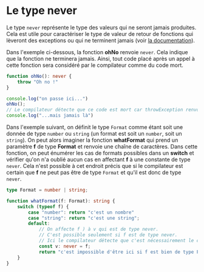 # Le type never

Le type `never` représente le type des valeurs qui ne seront jamais produites. Cela est utile pour caractériser le type de valeur de retour de fonctions qui lèveront des exceptions ou qui ne terminent jamais (voir [la documentation](https://www.typescriptlang.org/docs/handbook/2/narrowing.html#the-never-type)).

Dans l'exemple ci-dessous, la fonction **ohNo** renvoie `never`. Cela indique que la fonction ne terminera jamais. Ainsi, tout code placé après un appel à cette fonction sera considéré par le compilateur comme du code mort.

```typescript
function ohNo(): never {
    throw "Oh no !"
}

console.log("on passe ici...")
ohNo();
// Le compilateur détecte que ce code est mort car throwException renvoie never
console.log("...mais jamais là")
```

Dans l'exemple suivant, on définit le type `Format` comme étant soit une donnée de type `number` ou `string` (un format est soit un `number`, soit un `string`). On peut alors imaginer la fonction **whatFormat** qui prend un paramètre **f** de type **Format** et renvoie une chaîne de caractères. Dans cette fonction, on peut énumérer les cas de formats possibles dans un **switch** et vérifier qu'on n'a oublié aucun cas en affectant **f** à une constante de type `never`. Cela n'est possible à cet endroit précis que si le compilateur est certain que **f** ne peut pas être de type `Format` et qu'il est donc de type `never`.

```typescript
type Format = number | string;

function whatFormat(f: Format): string {
    switch (typeof f) {
        case "number": return "c'est un nombre"
        case "string": return "c'est une string";
        default: 
            // On affecte f ) à v qui est de type never.
            // C'est possible seulement si f est de type never.
            // Ici le compilateur détecte que c'est nécessairement le cas.
            const v: never = f;
            return "c'est impossible d'être ici si f est bien de type Format";
    }
}
```
